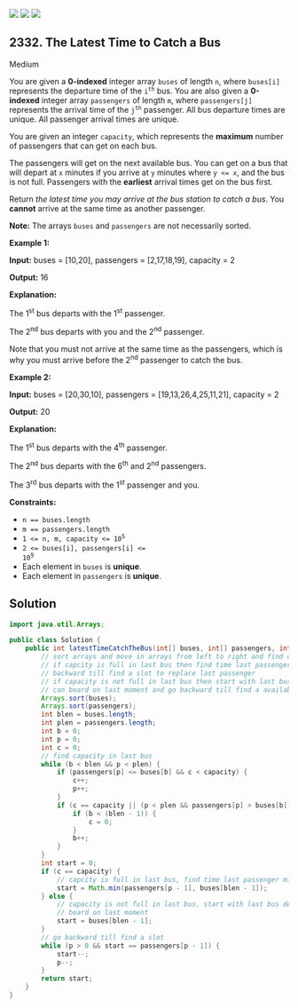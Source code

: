 [![](https://img.shields.io/github/stars/javadev/LeetCode-in-Java?label=Stars&style=flat-square)](https://github.com/javadev/LeetCode-in-Java)
[![](https://img.shields.io/github/forks/javadev/LeetCode-in-Java?label=Fork%20me%20on%20GitHub%20&style=flat-square)](https://github.com/javadev/LeetCode-in-Java/fork)
[![](https://img.shields.io/badge/-LeetCode%20in%20Kotlin-blue?style=flat-square)](https://github.com/javadev/LeetCode-in-Kotlin)

## 2332\. The Latest Time to Catch a Bus

Medium

You are given a **0-indexed** integer array `buses` of length `n`, where `buses[i]` represents the departure time of the <code>i<sup>th</sup></code> bus. You are also given a **0-indexed** integer array `passengers` of length `m`, where `passengers[j]` represents the arrival time of the <code>j<sup>th</sup></code> passenger. All bus departure times are unique. All passenger arrival times are unique.

You are given an integer `capacity`, which represents the **maximum** number of passengers that can get on each bus.

The passengers will get on the next available bus. You can get on a bus that will depart at `x` minutes if you arrive at `y` minutes where `y <= x`, and the bus is not full. Passengers with the **earliest** arrival times get on the bus first.

Return _the latest time you may arrive at the bus station to catch a bus_. You **cannot** arrive at the same time as another passenger.

**Note:** The arrays `buses` and `passengers` are not necessarily sorted.

**Example 1:**

**Input:** buses = [10,20], passengers = [2,17,18,19], capacity = 2

**Output:** 16

**Explanation:**

The 1<sup>st</sup> bus departs with the 1<sup>st</sup> passenger.

The 2<sup>nd</sup> bus departs with you and the 2<sup>nd</sup> passenger.

Note that you must not arrive at the same time as the passengers, which is why you must arrive before the 2<sup>nd</sup> passenger to catch the bus.

**Example 2:**

**Input:** buses = [20,30,10], passengers = [19,13,26,4,25,11,21], capacity = 2

**Output:** 20

**Explanation:**

The 1<sup>st</sup> bus departs with the 4<sup>th</sup> passenger.

The 2<sup>nd</sup> bus departs with the 6<sup>th</sup> and 2<sup>nd</sup> passengers.

The 3<sup>rd</sup> bus departs with the 1<sup>s</sup><sup>t</sup> passenger and you. 

**Constraints:**

*   `n == buses.length`
*   `m == passengers.length`
*   <code>1 <= n, m, capacity <= 10<sup>5</sup></code>
*   <code>2 <= buses[i], passengers[i] <= 10<sup>9</sup></code>
*   Each element in `buses` is **unique**.
*   Each element in `passengers` is **unique**.

## Solution

```java
import java.util.Arrays;

public class Solution {
    public int latestTimeCatchTheBus(int[] buses, int[] passengers, int capacity) {
        // sort arrays and move in arrays from left to right and find capacity in last bus
        // if capcity is full in last bus then find time last passenger might have boarded then go
        // backward till find a slot to replace last passenger
        // if capacity is not full in last bus then start with last bus departure time and check if
        // can board on last moment and go backward till find a available time slot
        Arrays.sort(buses);
        Arrays.sort(passengers);
        int blen = buses.length;
        int plen = passengers.length;
        int b = 0;
        int p = 0;
        int c = 0;
        // find capacity in last bus
        while (b < blen && p < plen) {
            if (passengers[p] <= buses[b] && c < capacity) {
                c++;
                p++;
            }
            if (c == capacity || (p < plen && passengers[p] > buses[b])) {
                if (b < (blen - 1)) {
                    c = 0;
                }
                b++;
            }
        }
        int start = 0;
        if (c == capacity) {
            // capcity is full in last bus, find time last passenger might have boarded
            start = Math.min(passengers[p - 1], buses[blen - 1]);
        } else {
            // capacity is not full in last bus, start with last bus departure time and check if can
            // board on last moment
            start = buses[blen - 1];
        }
        // go backward till find a slot
        while (p > 0 && start == passengers[p - 1]) {
            start--;
            p--;
        }
        return start;
    }
}
```